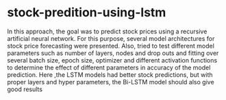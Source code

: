 # stock-predition-using-lstm

In this approach, the goal was to predict stock prices using a recursive artificial neural network. 
For this purpose, several model architectures for stock price forecasting were presented. Also, tried to test different model parameters such as number of layers, nodes and drop outs and fitting over several batch size, epoch size, optimizer and different activation functions to determine the effect of different parameters in accuracy of the model prediction. 
Here ,the LSTM models had better stock predictions, but with proper layers and hyper parameters, the Bi-LSTM model should also give good results

